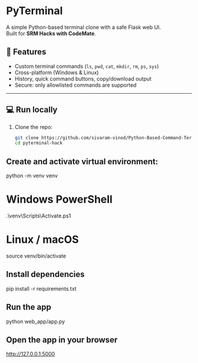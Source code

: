 # PyTerminal

A simple Python-based terminal clone with a safe Flask web UI.  
Built for **SRM Hacks with CodeMate**.

## 🚀 Features
- Custom terminal commands (`ls`, `pwd`, `cat`, `mkdir`, `rm`, `ps`, `sys`)
- Cross-platform (Windows & Linux)
- History, quick command buttons, copy/download output
- Secure: only allowlisted commands are supported

---

## 💻 Run locally

1. Clone the repo:
   ```bash
   git clone https://github.com/sivaram-vinod/Python-Based-Command-Terminal.git
   cd pyterminal-hack


## Create and activate virtual environment:
python -m venv venv
# Windows PowerShell
.\venv\Scripts\Activate.ps1
# Linux / macOS
source venv/bin/activate

## Install dependencies
pip install -r requirements.txt

## Run the app
python web_app/app.py

## Open the app in your browser
http://127.0.0.1:5000
